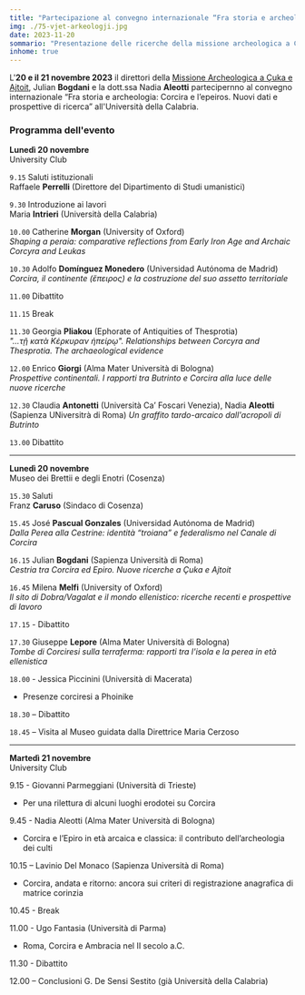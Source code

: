 ```yaml
---
title: "Partecipazione al convegno internazionale “Fra storia e archeologia: Corcira e l’epeiros. Nuovi dati e prospettive di ricerca”"
img: ./75-vjet-arkeologji.jpg
date: 2023-11-20
sommario: "Presentazione delle ricerche della missione archeologica a Çuka e Ajtoit al convegno internazionale “Fra storia e archeologia: Corcira e l’epeiros. Nuovi dati e prospettive di ricerca”"
inhome: true
---
```



L'**20 e il 21 novembre 2023** il direttori della [Missione Archeologica a Çuka e Ajtoit](../../ricerca/missione-archeologica-sapienza-a-cuka-e-ajtoit-albania/), Julian **Bogdani** e la dott.ssa Nadia **Aleotti** partecipernno al convegno internazionale “Fra storia e archeologia: Corcira e l’epeiros. Nuovi dati e prospettive di ricerca” all'Università della Calabria.


### Programma dell'evento

**Lunedì 20 novembre**  
University Club

```9.15``` Saluti istituzionali  
Raffaele **Perrelli** (Direttore del Dipartimento di Studi umanistici)

```9.30``` Introduzione ai lavori  
Maria **Intrieri** (Università della Calabria)

```10.00``` Catherine **Morgan** (University of Oxford)  
*Shaping a peraia: comparative reflections from Early Iron Age and Archaic Corcyra and Leukas*

``10.30`` Adolfo **Domínguez Monedero** (Universidad Autόnoma de Madrid)  
*Corcira, il continente (ἔπειρος) e la costruzione del suo assetto territoriale*

```11.00``` Dibattito

```11.15``` Break

```11.30``` Georgia **Pliakou** (Ephorate of Antiquities of Thesprotia)  
*"…τῇ κατὰ Κέρκυραν ἠπείρῳ". Relationships between Corcyra and Thesprotia. The archaeological evidence*

```12.00``` Enrico **Giorgi** (Alma Mater Università di Bologna)  
*Prospettive continentali. I rapporti tra Butrinto e Corcira alla luce delle nuove ricerche*

```12.30``` Claudia **Antonetti** (Università Ca’ Foscari Venezia), Nadia **Aleotti** (Sapienza UNiversitrà di Roma)
*Un graffito tardo-arcaico dall'acropoli di Butrinto*

```13.00``` Dibattito

***

**Lunedì 20 novembre**  
Museo dei Brettii e degli Enotri (Cosenza)


```15.30``` Saluti  
Franz **Caruso** (Sindaco di Cosenza)

```15.45``` José **Pascual Gonzales** (Universidad Autόnoma de Madrid)  
*Dalla Perea alla Cestrine: identità “troiana” e federalismo nel Canale di Corcira*

```16.15``` Julian **Bogdani** (Sapienza Università di Roma)  
*Cestria tra Corcira ed Epiro. Nuove ricerche a Çuka e Ajtoit*

```16.45``` Milena **Melfi** (University of Oxford)  
*Il sito di Dobra/Vagalat e il mondo ellenistico: ricerche recenti e prospettive di lavoro*

```17.15``` - Dibattito

```17.30``` Giuseppe **Lepore** (Alma Mater Università di Bologna)  
*Tombe di Corciresi sulla terraferma: rapporti tra l'isola e la perea in età ellenistica*

```18.00``` - Jessica Piccinini (Università di Macerata)
- Presenze corciresi a Phoinike

```18.30``` – Dibattito

```18.45``` – Visita al Museo guidata dalla Direttrice Maria Cerzoso

***

**Martedì 21 novembre**  
University Club

9.15 - Giovanni Parmeggiani (Università di Trieste)
- Per una rilettura di alcuni luoghi erodotei su Corcira

9.45 - Nadia Aleotti (Alma Mater Università di Bologna)
- Corcira e l’Epiro in età arcaica e classica: il contributo dell’archeologia dei culti

10.15 – Lavinio Del Monaco (Sapienza Università di Roma)
- Corcira, andata e ritorno: ancora sui criteri di registrazione anagrafica di matrice corinzia

10.45 - Break

11.00 - Ugo Fantasia (Università di Parma)
- Roma, Corcira e Ambracia nel II secolo a.C.

11.30 - Dibattito

12.00 – Conclusioni 
G. De Sensi Sestito (già Università della Calabria)



